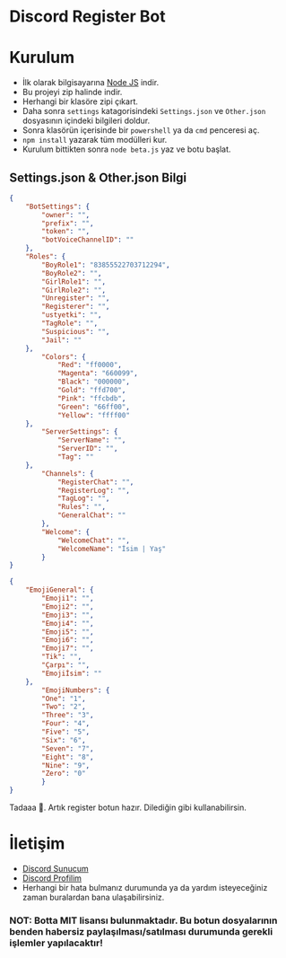 # Discord Register Bot

# Kurulum
* İlk olarak bilgisayarına [Node JS](https://nodejs.org/en/) indir.
* Bu projeyi zip halinde indir.
* Herhangi bir klasöre zipi çıkart.
* Daha sonra  `settings` katagorisindeki `Settings.json` ve `Other.json` dosyasının içindeki bilgileri doldur.
* Sonra klasörün içerisinde bir `powershell` ya da `cmd` penceresi aç.
* ```npm install``` yazarak tüm modülleri kur.
* Kurulum bittikten sonra ```node beta.js``` yaz ve botu başlat.

## Settings.json & Other.json Bilgi

```json
{
    "BotSettings": {
        "owner": "",
        "prefix": "",
        "token": "",
        "botVoiceChannelID": ""
    },
    "Roles": {
        "BoyRole1": "83855522703712294",
        "BoyRole2": "",
        "GirlRole1": "",
        "GirlRole2": "",
        "Unregister": "",
        "Registerer": "",
        "ustyetki": "",
        "TagRole": "",
        "Suspicious": "",
        "Jail": ""
    },
        "Colors": {
            "Red": "ff0000",
            "Magenta": "660099",
            "Black": "000000",
            "Gold": "ffd700",
            "Pink": "ffcbdb",
            "Green": "66ff00",
            "Yellow": "ffff00"
    },
        "ServerSettings": {
            "ServerName": "",
            "ServerID": "",
            "Tag": ""
    },
        "Channels": {
            "RegisterChat": "",
            "RegisterLog": "",
            "TagLog": "",
            "Rules": "",
            "GeneralChat": ""
        },
        "Welcome": {
            "WelcomeChat": "",
            "WelcomeName": "İsim | Yaş"
        }
}
```
```json
{
    "EmojiGeneral": {
        "Emoji1": "",
        "Emoji2": "",
        "Emoji3": "",
        "Emoji4": "",
        "Emoji5": "",
        "Emoji6": "",
        "Emoji7": "",
        "Tik": "",
        "Çarpı": "",
        "Emojiİsim": ""
    },
        "EmojiNumbers": {
        "One": "1",
        "Two": "2",
        "Three": "3",
        "Four": "4",
        "Five": "5",
        "Six": "6",
        "Seven": "7",
        "Eight": "8",
        "Nine": "9",
        "Zero": "0"
        }
}
```

Tadaaa 🎉. Artık register botun hazır. Dilediğin gibi kullanabilirsin.

# İletişim
* [Discord Sunucum](https://discord.gg/58UAMVJTSH)
* [Discord Profilim](https://discord.com/users/780891365063917572)
* Herhangi bir hata bulmanız durumunda ya da yardım isteyeceğiniz zaman buralardan bana ulaşabilirsiniz.

### NOT: Botta MIT lisansı bulunmaktadır. Bu botun dosyalarının benden habersiz paylaşılması/satılması durumunda gerekli işlemler yapılacaktır!
